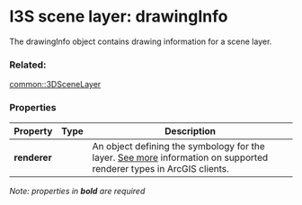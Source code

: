 # I3S scene layer: drawingInfo

The drawingInfo object contains drawing information for a scene layer. 

### Related:

[common::3DSceneLayer](3DSceneLayer.md)
### Properties

| Property | Type | Description |
| --- | --- | --- |
| **renderer** |  | An object defining the symbology for the layer. [See more](https://developers.arcgis.com/web-scene-specification/objects/drawingInfo/) information on supported renderer types in ArcGIS clients. |

*Note: properties in **bold** are required*

